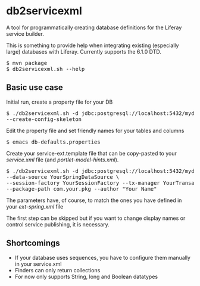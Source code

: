 db2servicexml
=============

A tool for programmatically creating database definitions for the Liferay service builder.

This is something to provide help when integrating existing (especially large) databases with Liferay. Currently supports the 6.1.0 DTD.

<pre>
$ mvn package
$ db2servicexml.sh --help
</pre>

Basic use case
--------------

Initial run, create a property file for your DB
<pre>
$ ./db2servicexml.sh -d jdbc:postgresql://localhost:5432/mydb -u dbuser -p dbpasswd \
--create-config-skeleton
</pre>
Edit the property file and set friendly names for your tables and columns
<pre>
$ emacs db-defaults.properties
</pre>
Create your service-ext.template file that can be copy-pasted to your <i>service.xml</i> file (and <i>portlet-model-hints.xml</i>).
<pre>
$ ./db2servicexml.sh -d jdbc:postgresql://localhost:5432/mydb -u dbuser -p dbpasswd \
--data-source YourSpringDataSource \
--session-factory YourSessionFactory --tx-manager YourTransactionManager \
--package-path com.your.pkg --author "Your Name"
</pre>

The parameters have, of course, to match the ones you have defined in your <i>ext-spring.xml</i> file

The first step can be skipped but if you want to change display names or control service publishing, it is necessary.

Shortcomings
------------
- If your database uses sequences, you have to configure them manually in your service.xml
- Finders can only return collections
- For now only supports String, long and Boolean datatypes
